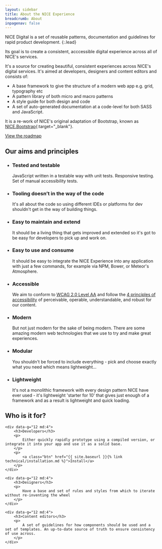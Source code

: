```yaml
---
layout: sidebar
title: About the NICE Experience
breadcrumb: About
inpagenav: false
---
```


NICE Digital is a set of reusable patterns, documentation and guidelines for rapid product development.
{:.lead}

Its goal is to create a consistent, acccessible digital experience across all of NICE's services.

It's a source for creating beautiful, consistent experiences across NICE's digital services. It's aimed at developers, designers and content editors and consists of:

- A base framework to give the structure of a modern web app e.g. grid, typography etc
- A pattern library of both micro and macro patterns
- A style guide for both design and code
- A set of auto-generated documentation at a code-level for both SASS and JavaScript.

It is a re-work of NICE's original adaptation of Bootstrap, known as [NICE.Bootstrap](https://github.com/nhsevidence/NICE.Bootstrap){:target="_blank"}.

<a href="{{ site.baseurl }}{% link about/roadmap.md %}" class="btn">View the roadmap</a>

<h2>Our aims and principles</h2>

<ul class="grid">
    <li data-g="12 sm:6 md:4 lg:3">
        <h3 class="h6">Tested and testable</h3>
        <p>
            JavaScript written in a testable way with unit tests. Responsive testing. Set of manual accessibility tests.
        </p>
    </li>
    <li data-g="12 sm:6 md:4 lg:3">
        <h3 class="h6">Tooling doesn’t in the way of the code</h3>
        <p>
            It's all about the code so using different IDEs or platforms for dev shouldn't get in the way of building things.
        </p>
    </li>
    <li data-g="12 sm:6 md:4 lg:3">
        <h3 class="h6">Easy to maintain and extend</h3>
        <p>
            It should be a living thing that gets improved and extended so it's got to be easy for developers to pick up and work on.
        </p>
    </li>
    <li data-g="12 sm:6 md:4 lg:3">
        <h3 class="h6">Easy to use and consume</h3>
        <p>
            It should be easy to integrate the NICE Experience into any application with just a few commands, for example via NPM, Bower, or Meteor's Atmosphere.
        </p>
    </li>
    <li data-g="12 sm:6 md:4 lg:3">
        <h3 class="h6">Accessible</h3>
        <p>
            We aim to conform to <a href="https://www.nice.org.uk/accessibility" target="_blank" rel="noopener external">WCAG 2.0 Level AA</a> and follow the <a href="https://www.w3.org/TR/UNDERSTANDING-WCAG20/intro.html#introduction-fourprincs-head" target="_blank" rel="noopener external">4 principles of accessibility</a> of perceivable, operable, understandable, and robust for our content.
        </p>
    </li>
    <li data-g="12 sm:6 md:4 lg:3">
        <h3 class="h6">Modern</h3>
        <p>
            But not just modern for the sake of being modern. There are some amazing modern web technologies that we use to try and make great experiences.
        </p>
    </li>
    <li data-g="12 sm:6 md:4 lg:3">
        <h3 class="h6">Modular</h3>
        <p>
            You shouldn't be forced to include everything - pick and choose exactly what you need which means lightweight&hellip;
        </p>
    </li>
    <li data-g="12 sm:6 md:4 lg:3">
        <h3 class="h6">Lightweight</h3>
        <p>
            It's not a monolithic framework with every design pattern NICE have ever used - it's lightweight 'starter for 10' that gives just enough of a framework and as a result is lightweight and quick loading.
        </p>
    </li>
</ul>


## Who is it for?

<div class="grid">

    <div data-g="12 md:4">
        <h3>Developers</h3>
        <p>
            Either quickly rapidly prototype using a compiled version, or integrate it into your app and use it as a solid base.
        </p>
        <p>
            <a class="btn" href="{{ site.baseurl }}{% link technical/installation.md %}">Install</a>
        </p>
    </div>

    <div data-g="12 md:4">
        <h3>Designers</h3>
        <p>
            Have a base and set of rules and styles from which to iterate without re-inventing the wheel
        </p>
    </div>

    <div data-g="12 md:4">
        <h3>Content editors</h3>
        <p>
            A set of guidelines for how components should be used and a set of templates. An up-to-date source of truth to ensure consistency of use across.
        </p>
    </div>

</div>